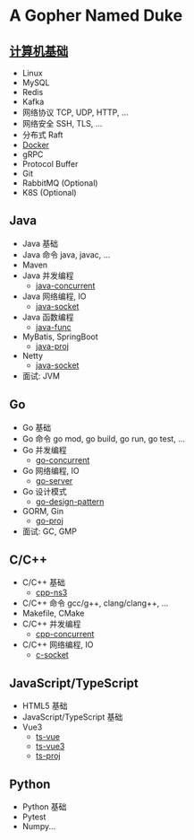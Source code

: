 # A Gopher Named Duke

## [计算机基础](https://161043261.github.io/)

- Linux
- MySQL
- Redis
- Kafka
- 网络协议 TCP, UDP, HTTP, ...
- 网络安全 SSH, TLS, ...
- 分布式 Raft
- [Docker](./docker/)
- gRPC
- Protocol Buffer
- Git
- RabbitMQ (Optional)
- K8S (Optional)

## Java

- Java 基础
- Java 命令 java, javac, ...
- Maven
- Java 并发编程
  - [java-concurrent](./java-concurrent/)
- Java 网络编程, IO
  - [java-socket](./java-socket)
- Java 函数编程
  - [java-func](./java-func/)
- MyBatis, SpringBoot
  - [java-proj](./java-proj/)
- Netty
  - [java-socket](./java-socket/)
- 面试: JVM

## Go

- Go 基础
- Go 命令 go mod, go build, go run, go test, ...
- Go 并发编程
  - [go-concurrent](./go-concurrent/)
- Go 网络编程, IO
  - [go-server](./go-server/)
- Go 设计模式
  - [go-design-pattern](./go-design-pattern/)
- GORM, Gin
  - [go-proj](./go-proj/)
- 面试: GC, GMP

## C/C++

- C/C++ 基础
  - [cpp-ns3](./cpp-ns3/)
- C/C++ 命令 gcc/g++, clang/clang++, ...
- Makefile, CMake
- C/C++ 并发编程
  - [cpp-concurrent](./cpp-concurrent/)
- C/C++ 网络编程, IO
  - [c-socket](./c-socket/)

## JavaScript/TypeScript

- HTML5 基础
- JavaScript/TypeScript 基础
- Vue3
  - [ts-vue](./ts-vue/)
  - [ts-vue3](./ts-vue3/)
  - [ts-proj](./ts-proj/)

## Python

- Python 基础
- Pytest
- Numpy...
